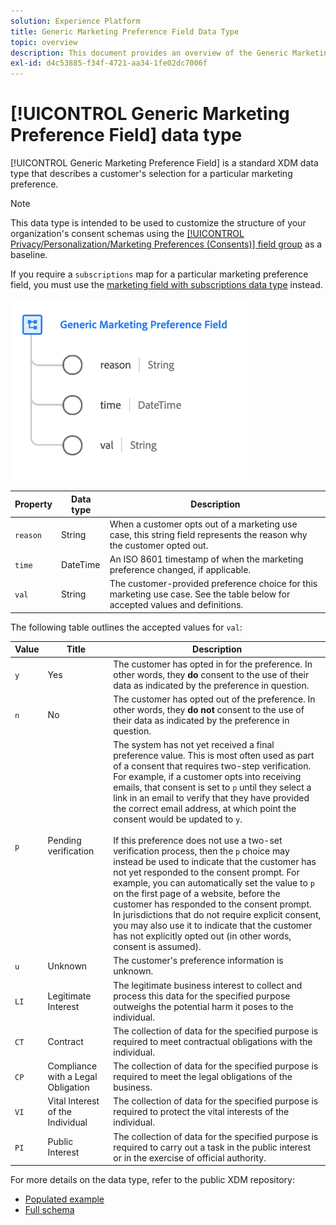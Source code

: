 ```yaml
---
solution: Experience Platform
title: Generic Marketing Preference Field Data Type
topic: overview
description: This document provides an overview of the Generic Marketing Preference Field XDM data type.
exl-id: d4c53885-f34f-4721-aa34-1fe02dc7006f
---
```

# [!UICONTROL Generic Marketing Preference Field] data type

[!UICONTROL Generic Marketing Preference Field] is a standard XDM data type that describes a customer's selection for a particular marketing preference.

>[!NOTE]
>
>This data type is intended to be used to customize the structure of your organization's consent schemas using the [[!UICONTROL Privacy/Personalization/Marketing Preferences (Consents)] field group](../field-groups/profile/consents.md) as a baseline.
>
>If you require a `subscriptions` map for a particular marketing preference field, you must use the [marketing field with subscriptions data type](./marketing-field-subscriptions.md) instead.

![](../images/data-types/marketing-field.png)

| Property | Data type | Description |
| --- | --- | --- |
| `reason` | String | When a customer opts out of a marketing use case, this string field represents the reason why the customer opted out. |
| `time` | DateTime | An ISO 8601 timestamp of when the marketing preference changed, if applicable. |
| `val` | String | The customer-provided preference choice for this marketing use case. See the table below for accepted values and definitions. |

The following table outlines the accepted values for `val`:

| Value | Title|  Description |
| --- | --- | --- |
| `y` | Yes | The customer has opted in for the preference. In other words, they **do** consent to the use of their data as indicated by the preference in question. |
| `n` | No | The customer has opted out of the preference. In other words, they **do not** consent to the use of their data as indicated by the preference in question. |
| `p` | Pending verification  | The system has not yet received a final preference value. This is most often used as part of a consent that requires two-step verification. For example, if a customer opts into receiving emails, that consent is set to `p` until they select a link in an email to verify that they have provided the correct email address, at which point the consent would be updated to `y`.<br><br>If this preference does not use a two-set verification process, then the `p` choice may instead be used to indicate that the customer has not yet responded to the consent prompt. For example, you can automatically set the value to `p` on the first page of a website, before the customer has responded to the consent prompt. In jurisdictions that do not require explicit consent, you may also use it to indicate that the customer has not explicitly opted out (in other words, consent is assumed). |
| `u` | Unknown | The customer's preference information is unknown. |
| `LI` | Legitimate Interest | The legitimate business interest to collect and process this data for the specified purpose outweighs the potential harm it poses to the individual. |
| `CT` | Contract | The collection of data for the specified purpose is required to meet contractual obligations with the individual. |
| `CP` | Compliance with a Legal Obligation | The collection of data for the specified purpose is required to meet the legal obligations of the business. |
| `VI` | Vital Interest of the Individual | The collection of data for the specified purpose is required to protect the vital interests of the individual. |
| `PI` | Public Interest | The collection of data for the specified purpose is required to carry out a task in the public interest or in the exercise of official authority. |

For more details on the data type, refer to the public XDM repository:

* [Populated example](https://github.com/adobe/xdm/blob/master/components/datatypes/consent/marketing-field-basic.example.1.json)
* [Full schema](https://github.com/adobe/xdm/blob/master/components/datatypes/consent/marketing-field-basic.schema.json)
